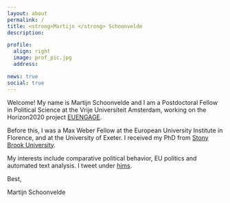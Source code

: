 ```yaml
---
layout: about
permalink: /
title: <strong>Martijn </strong> Schoonvelde
description:

profile:
  align: right
  image: prof_pic.jpg
  address: 

news: true
social: true
---
```


Welcome! My name is Martijn Schoonvelde and I am a Postdoctoral Fellow in Political Science at the Vrije Universiteit Amsterdam, working on the Horizon2020 project [EUENGAGE](http://www.euengage.eu/). 

Before this, I was a Max Weber Fellow at the European University Institute in Florence, and at the University of Exeter. I received my PhD from [Stony Brook University](http://stonybrook.edu/polsci).  

My interests include comparative political behavior, EU politics and automated text analysis. I tweet under [hjms](http://www.twitter.com/hjms).

Best,

Martijn Schoonvelde